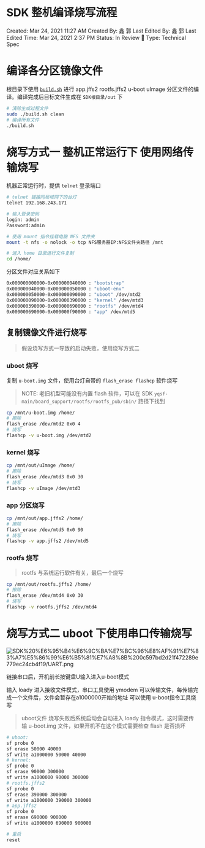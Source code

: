 # SDK 整机编译烧写流程

Created: Mar 24, 2021 11:27 AM
Created By: 鑫 郭
Last Edited By: 鑫 郭
Last Edited Time: Mar 24, 2021 2:37 PM
Status: In Review 👀
Type: Technical Spec

# 编译各分区镜像文件

根目录下使用 [`build.sh`](http://build.sh/) 进行 app.jffs2 rootfs.jffs2 u-boot uImage 分区文件的编译。编译完成后目标文件生成在 `SDK根目录/out` 下

```bash
# 清除生成过程文件
sudo ./build.sh clean
# 编译所有文件
./build.sh
```

# 烧写方式一 整机正常运行下 使用网络传输烧写

机器正常运行时，提供 `telnet` 登录端口

```bash
# telnet 链接同局域网下的台灯
telnet 192.168.243.171

# 输入登录密码
login: admin
Password:admin

# 使用 mount 指令挂载电脑 NFS 文件夹
mount -t nfs -o nolock -o tcp NFS服务器IP:NFS文件夹路径 /mnt

# 进入 home 目录进行文件复制
cd /home/
```

分区文件对应关系如下

```bash
0x000000000000-0x000000040000 : "bootstrap"
0x000000040000-0x000000050000 : "uboot-env"
0x000000050000-0x000000090000 : "uboot" /dev/mtd2
0x000000090000-0x000000390000 : "kernel" /dev/mtd3
0x000000390000-0x000000690000 : "rootfs" /dev/mtd4
0x000000690000-0x000000f90000 : "app" /dev/mtd5
```

## 复制镜像文件进行烧写

> 假设烧写方式一导致的启动失败，使用烧写方式二

### uboot 烧写

复制 `u-boot.img` 文件，使用台灯自带的 `flash_erase flashcp` 软件烧写

> NOTE: 老旧机型可能没有内置 flash 软件，可以在 SDK `yqsf-main/board_support/rootfs/rootfs_pub/sbin/` 路径下找到

```bash
cp /mnt/u-boot.img /home/
# 擦除
flash_erase /dev/mtd2 0x0 4
# 烧写
flashcp -v u-boot.img /dev/mtd2
```

### kernel 烧写

```bash
cp /mnt/out/uImage /home/
# 擦除
flash_erase /dev/mtd3 0x0 30
# 烧写
flashcp -v uImage /dev/mtd3
```

### app 分区烧写

```bash
cp /mnt/out/app.jffs2 /home/
# 擦除
flash_erase /dev/mtd5 0x0 90
# 烧写
flashcp -v app.jffs2 /dev/mtd5
```

### rootfs 烧写

> rootfs 与系统运行软件有关，最后一个烧写

```bash
cp /mnt/out/rootfs.jffs2 /home/
# 擦除
flash_erase /dev/mtd4 0x0 30
# 烧写
flashcp -v rootfs.jffs2 /dev/mtd4
```

# 烧写方式二 uboot 下使用串口传输烧写

![SDK%20%E6%95%B4%E6%9C%BA%E7%BC%96%E8%AF%91%E7%83%A7%E5%86%99%E6%B5%81%E7%A8%8B%200c597bd2d21f472289e779ec24cb4f19/UART.png](SDK%20%E6%95%B4%E6%9C%BA%E7%BC%96%E8%AF%91%E7%83%A7%E5%86%99%E6%B5%81%E7%A8%8B%200c597bd2d21f472289e779ec24cb4f19/UART.png)

链接串口后，开机前长按键盘U输入进入u-boot模式

输入 loady 进入接收文件模式，串口工具使用 ymodem 可以传输文件，每传输完成一个文件后，文件会暂存在a1000000开始的地址 可以使用 u-boot指令工具烧写

> uboot文件 烧写失败后系统启动会自动进入 loady 指令模式，这时需要传输 u-boot.img 文件，如果开机不在这个模式需要检查 flash 是否损坏

```bash
# uboot:
sf probe 0
sf erase 50000 40000
sf write a1000000 50000 40000
# kernel:
sf probe 0
sf erase 90000 300000
sf write a1000000 90000 300000
# rootfs.jffs2
sf probe 0
sf erase 390000 300000
sf write a1000000 390000 300000
# app.jffs2
sf probe 0
sf erase 690000 900000
sf write a1000000 690000 900000

# 重启
reset
```
